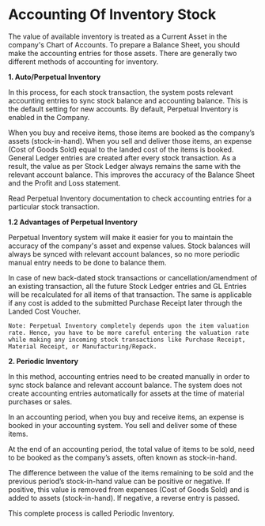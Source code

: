 # Accounting Of Inventory Stock 

The value of available inventory is treated as a Current Asset in the company's Chart of Accounts. To prepare a Balance Sheet, you should make the accounting entries for those assets. There are generally two different methods of accounting for inventory.

**1. Auto/Perpetual Inventory**

In this process, for each stock transaction, the system posts relevant accounting entries to sync stock balance and accounting balance. This is the default setting for new accounts. By default, Perpetual Inventory is enabled in the Company.

When you buy and receive items, those items are booked as the company’s assets (stock-in-hand). When you sell and deliver those items, an expense (Cost of Goods Sold) equal to the landed cost of the items is booked. General Ledger entries are created after every stock transaction. As a result, the value as per Stock Ledger always remains the same with the relevant account balance. This improves the accuracy of the Balance Sheet and the Profit and Loss statement.

Read Perpetual Inventory documentation to check accounting entries for a particular stock transaction.

**1.2 Advantages of Perpetual Inventory**

Perpetual Inventory system will make it easier for you to maintain the accuracy of the company's asset and expense values. Stock balances will always be synced with relevant account balances, so no more periodic manual entry needs to be done to balance them.

In case of new back-dated stock transactions or cancellation/amendment of an existing transaction, all the future Stock Ledger entries and GL Entries will be recalculated for all items of that transaction. The same is applicable if any cost is added to the submitted Purchase Receipt later through the Landed Cost Voucher.

`Note: Perpetual Inventory completely depends upon the item valuation rate. Hence, you have to be more careful entering the valuation rate while making any incoming stock transactions like Purchase Receipt, Material Receipt, or Manufacturing/Repack.`

**2. Periodic Inventory**

In this method, accounting entries need to be created manually in order to sync stock balance and relevant account balance. The system does not create accounting entries automatically for assets at the time of material purchases or sales.

In an accounting period, when you buy and receive items, an expense is booked in your accounting system. You sell and deliver some of these items.

At the end of an accounting period, the total value of items to be sold, need to be booked as the company’s assets, often known as stock-in-hand.

The difference between the value of the items remaining to be sold and the previous period’s stock-in-hand value can be positive or negative. If positive, this value is removed from expenses (Cost of Goods Sold) and is added to assets (stock-in-hand). If negative, a reverse entry is passed.

This complete process is called Periodic Inventory.
